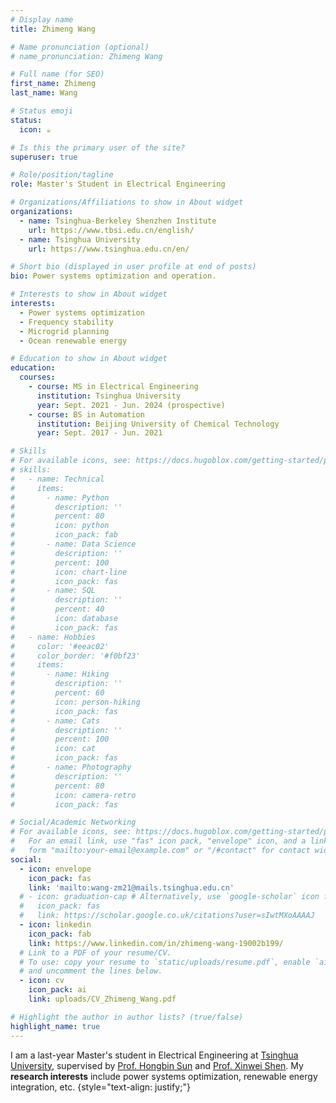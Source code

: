 ```yaml
---
# Display name
title: Zhimeng Wang

# Name pronunciation (optional)
# name_pronunciation: Zhimeng Wang

# Full name (for SEO)
first_name: Zhimeng
last_name: Wang

# Status emoji
status:
  icon: ☕️

# Is this the primary user of the site?
superuser: true

# Role/position/tagline
role: Master's Student in Electrical Engineering

# Organizations/Affiliations to show in About widget
organizations:
  - name: Tsinghua-Berkeley Shenzhen Institute
    url: https://www.tbsi.edu.cn/english/
  - name: Tsinghua University
    url: https://www.tsinghua.edu.cn/en/

# Short bio (displayed in user profile at end of posts)
bio: Power systems optimization and operation.

# Interests to show in About widget
interests:
  - Power systems optimization
  - Frequency stability
  - Microgrid planning
  - Ocean renewable energy

# Education to show in About widget
education:
  courses:
    - course: MS in Electrical Engineering
      institution: Tsinghua University
      year: Sept. 2021 - Jun. 2024 (prospective)
    - course: BS in Automation
      institution: Beijing University of Chemical Technology
      year: Sept. 2017 - Jun. 2021

# Skills
# For available icons, see: https://docs.hugoblox.com/getting-started/page-builder/#icons
# skills:
#   - name: Technical
#     items:
#       - name: Python
#         description: ''
#         percent: 80
#         icon: python
#         icon_pack: fab
#       - name: Data Science
#         description: ''
#         percent: 100
#         icon: chart-line
#         icon_pack: fas
#       - name: SQL
#         description: ''
#         percent: 40
#         icon: database
#         icon_pack: fas
#   - name: Hobbies
#     color: '#eeac02'
#     color_border: '#f0bf23'
#     items:
#       - name: Hiking
#         description: ''
#         percent: 60
#         icon: person-hiking
#         icon_pack: fas
#       - name: Cats
#         description: ''
#         percent: 100
#         icon: cat
#         icon_pack: fas
#       - name: Photography
#         description: ''
#         percent: 80
#         icon: camera-retro
#         icon_pack: fas

# Social/Academic Networking
# For available icons, see: https://docs.hugoblox.com/getting-started/page-builder/#icons
#   For an email link, use "fas" icon pack, "envelope" icon, and a link in the
#   form "mailto:your-email@example.com" or "/#contact" for contact widget.
social:
  - icon: envelope
    icon_pack: fas
    link: 'mailto:wang-zm21@mails.tsinghua.edu.cn'
  # - icon: graduation-cap # Alternatively, use `google-scholar` icon from `ai` icon pack
  #   icon_pack: fas
  #   link: https://scholar.google.co.uk/citations?user=sIwtMXoAAAAJ
  - icon: linkedin
    icon_pack: fab
    link: https://www.linkedin.com/in/zhimeng-wang-19002b199/
  # Link to a PDF of your resume/CV.
  # To use: copy your resume to `static/uploads/resume.pdf`, enable `ai` icons in `params.yaml`,
  # and uncomment the lines below.
  - icon: cv
    icon_pack: ai
    link: uploads/CV_Zhimeng_Wang.pdf

# Highlight the author in author lists? (true/false)
highlight_name: true
---
```


I am a last-year Master's student in Electrical Engineering at [Tsinghua University](https://www.tsinghua.edu.cn/en/), supervised by [Prof. Hongbin Sun](https://www.eea.tsinghua.edu.cn/en/faculties/shb.htm) and [Prof. Xinwei Shen](https://xinweishen.com/). My **research interests** include power systems optimization, renewable energy integration, etc. 
{style="text-align: justify;"}
